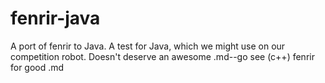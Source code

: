 fenrir-java
===========

A port of fenrir to Java. 
A test for Java, which we might use on our competition robot.
Doesn't deserve an awesome .md--go see (c++) fenrir for good .md

